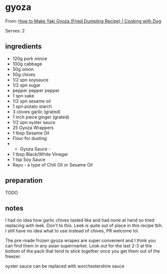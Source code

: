 # gyoza

From: [How to Make Yaki Gyoza (Fried Dumpling Recipe) | Cooking with Dog](https://youtu.be/r8MBX-SXnmg)

Serves: 2

## ingredients

- 120g pork mince
- 100g cabbage
- 50g onion
- 50g chives
- 1/2 spn soysauce
- 1/2 spn sugar
- pepper pepper pepper
- 1 spn sake
- 1/2 spn sesame oil
- 1 spn potato starch
- 3 cloves garlic (grated)
- 1 inch piece ginger (grated)
- 1/2 spn oyster sauce
- 25 Gyoza Wrappers
- 1 tbsp Sesame Oil
- Flour for dusting
-  - Gyoza Sauce -
- 1 tbsp Black/White Vinegar
- 1 tsp Soy Sauce
- Rayu - a type of Chili Oil or Sesame Oil
## preparation

TODO

## notes

I had no idea how garlic chives tasted like and had none at hand so tried replacing with leek. Don't to this. Leek is quite out of place in this recipe tbh. I still have no idea what to use instead of chives, PR welcome lol.

The pre-made frozen gyoza wrapes are super convenient and I think you can find them in any asian supermarket. Look out for the last 2-3 at the bottom of the pack that tend to stick together once you get them out of the freezer.

oyster sauce can be replaced with worchestershire sauce
